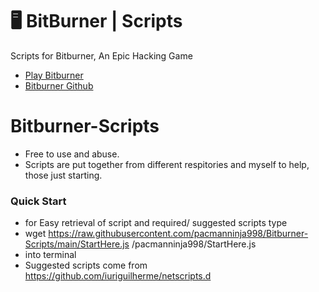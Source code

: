 # 🖥  BitBurner | Scripts
Scripts for Bitburner, An Epic Hacking Game

* [Play Bitburner](https://danielyxie.github.io/bitburner/)
* [Bitburner Github](https://github.com/danielyxie/bitburner)
# Bitburner-Scripts
* Free to use and abuse.
* Scripts are put together from different respitories and myself to help, those just starting.
### Quick Start
* for Easy retrieval of script and required/ suggested scripts type                                                                                       
* wget https://raw.githubusercontent.com/pacmanninja998/Bitburner-Scripts/main/StartHere.js /pacmanninja998/StartHere.js
* into terminal
* Suggested scripts come from https://github.com/iuriguilherme/netscripts.d
